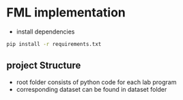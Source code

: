 # FML implementation

- install dependencies

```bash
pip install -r requirements.txt
```

## project Structure

- root folder consists of python code for each lab program
- corresponding dataset can be found in dataset folder